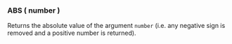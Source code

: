 ### ABS ( number )

Returns the absolute value of the argument `number` (i.e. any negative sign is
removed and a positive number is returned).